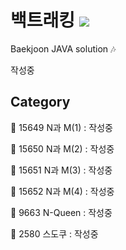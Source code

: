 # 백트래킹 <img src = "https://img.shields.io/badge/JAVA-007396?style=for-the-badge&logo=java&logoColor=white">
Baekjoon JAVA solution :notes:

작성중

## Category

:black_square_button: 15649 N과 M(1) : 작성중  

:black_square_button: 15650 N과 M(2) : 작성중

:black_square_button: 15651 N과 M(3) : 작성중

:black_square_button: 15652 N과 M(4) : 작성중

:black_square_button: 9663 N-Queen : 작성중

:black_square_button: 2580 스도쿠 : 작성중